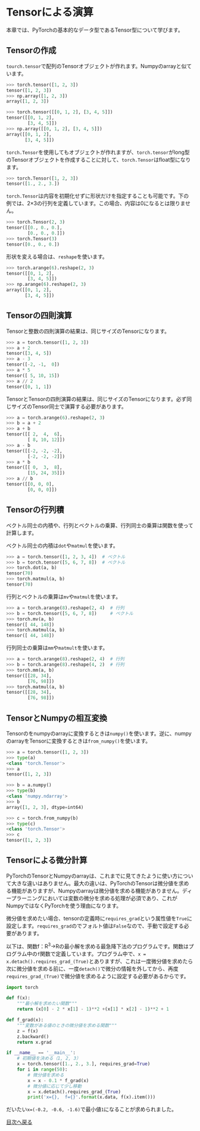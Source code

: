 # Tensorによる演算

本章では、PyTorchの基本的なデータ型であるTensor型について学びます。

## Tensorの作成

```tourch.tensor```で配列のTensorオブジェクトが作れます。Numpyのarrayと似ています。

```python
>>> torch.tensor([1, 2, 3])
tensor([1, 2, 3])
>>> np.array([1, 2, 3])
array([1, 2, 3])

>>> torch.tensor([[0, 1, 2], [3, 4, 5]])
tensor([[0, 1, 2],
        [3, 4, 5]])
>>> np.array([[0, 1, 2], [3, 4, 5]])
array([[0, 1, 2],
       [3, 4, 5]])
```

```torch.Tensor```を使用してもオブジェクトが作れますが、```torch.tensor```がlong型のTensorオブジェクトを作成することに対して、```torch.Tensor```はfloat型になります。

```python
>>> torch.Tensor([1, 2, 3])
tensor([1., 2., 3.])
```

```torch.Tensor```は内容を初期化せずに形状だけを指定することも可能です。下の例では、2×3の行列を定義しています。この場合、内容は0になるとは限りません。

```python
>>> torch.Tensor(2, 3)
tensor([[0., 0., 0.],
        [0., 0., 0.]])
>>> torch.Tensor(3)
tensor([0., 0., 0.])
```

形状を変える場合は、```reshape```を使います。

```python
>>> torch.arange(6).reshape(2, 3)
tensor([[0, 1, 2],
        [3, 4, 5]])
>>> np.arange(6).reshape(2, 3)
array([[0, 1, 2],
       [3, 4, 5]])
```

## Tensorの四則演算

Tensorと整数の四則演算の結果は、同じサイズのTensorになります。

```python
>>> a = torch.tensor([1, 2, 3])
>>> a + 2
tensor([3, 4, 5])
>>> a - 3
tensor([-2, -1,  0])
>>> a * 5
tensor([ 5, 10, 15])
>>> a // 2
tensor([0, 1, 1])
```

TensorとTensorの四則演算の結果は、同じサイズのTensorになります。必ず同じサイズのTensor同士で演算する必要があります。

```python
>>> a = torch.arange(6).reshape(2, 3)
>>> b = a + 2
>>> a + b
tensor([[ 2,  4,  6],
        [ 8, 10, 12]])
>>> a - b
tensor([[-2, -2, -2],
        [-2, -2, -2]])
>>> a * b
tensor([[ 0,  3,  8],
        [15, 24, 35]])
>>> a // b
tensor([[0, 0, 0],
        [0, 0, 0]])
```

## Tensorの行列積

ベクトル同士の内積や、行列とベクトルの乗算、行列同士の乗算は関数を使って計算します。

ベクトル同士の内積は```dot```や```matmul```を使います。

```python
>>> a = torch.tensor([1, 2, 3, 4])  # ベクトル  
>>> b = torch.tensor([5, 6, 7, 8])  # ベクトル
>>> torch.dot(a, b)
tensor(70)
>>> torch.matmul(a, b)
tensor(70)
```

行列とベクトルの乗算は```mv```や```matmul```を使います。

```python
>>> a = torch.arange(8).reshape(2, 4)  # 行列
>>> b = torch.tensor([5, 6, 7, 8])     # ベクトル
>>> torch.mv(a, b)
tensor([ 44, 148])
>>> torch.matmul(a, b)
tensor([ 44, 148])
```

行列同士の乗算は```mm```や```matmult```を使います。

```python
>>> a = torch.arange(8).reshape(2, 4)  # 行列
>>> b = torch.arange(8).reshape(4, 2)  # 行列
>>> torch.mm(a, b)
tensor([[28, 34],
        [76, 98]])
>>> torch.matmul(a, b)
tensor([[28, 34],
        [76, 98]])
```

## TensorとNumpyの相互変換

Tensorのをnumpyのarrayに変換するときは```numpy()```を使います。逆に、numpyのarrayをTensorに変換するときは```from_numpy()```を使います。

```python
>>> a = torch.tensor([1, 2, 3])
>>> type(a)
<class 'torch.Tensor'>
>>> a
tensor([1, 2, 3])

>>> b = a.numpy()
>>> type(b)
<class 'numpy.ndarray'>
>>> b
array([1, 2, 3], dtype=int64)

>>> c = torch.from_numpy(b)
>>> type(c)
<class 'torch.Tensor'>
>>> c
tensor([1, 2, 3])
```

## Tensorによる微分計算

PyTorchのTensorとNumpyのarrayは、これまでに見てきたように使い方について大きな違いはありません。最大の違いは、PyTorchのTensorは微分値を求める機能がありますが、Numpyのarrayは微分値を求める機能がありません。ディープラーニングにおいては変数の微分を求める処理が必須であり、これがNumpyではなくPyTorchを使う理由になります。

微分値を求めたい場合、tensorの定義時に```requires_grad```という属性値を```True```に設定します。```requires_grad```のでフォルト値は```False```なので、手動で設定する必要があります。

以下は、関数f：R<sup>3</sup>→Rの最小解を求める最急降下法のプログラムです。関数はプログラム中の```f```関数で定義しています。プログラム中で、```x = x.detach().requires_grad_(True)```とありますが、これは一度微分値を求めたら次に微分値を求める前に、一度```detach()```で微分の情報を外してから、再度```requires_grad_(True)```で微分値を求めるように設定する必要があるからです。

```python
import torch

def f(x):
    """最小解を求めたい関数"""
    return (x[0] - 2 * x[1] - 1)**2 +(x[1] * x[2] - 1)**2 + 1

def f_grad(x):
    """変数がある値のときの微分値を求める関数"""
    z = f(x)
    z.backward()
    return x.grad

if __name__ == '__main__':
    # 初期値を決める（1, 2, 3）
    x = torch.tensor([1., 2., 3.], requires_grad=True)
    for i in range(50):
        # 微分値を求める
        x = x - 0.1 * f_grad(x)
        # 微分値に応じて少し移動
        x = x.detach().requires_grad_(True)
        print('x={},  f={}'.format(x.data, f(x).item()))
```

だいたい```x=(-0.2, -0.6, -1.6)```で最小値```1```になることが求められました。

[目次へ戻る](https://github.com/JuvenileTalk9/PyTorch)
